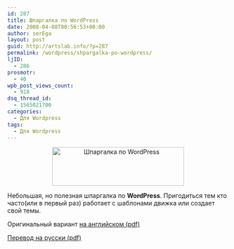 ```yaml
---
id: 287
title: Шпаргалка по WordPress
date: 2008-04-08T00:56:53+00:00
author: serEga
layout: post
guid: http://artslab.info/?p=287
permalink: /wordpress/shpargalka-po-wordpress/
ljID:
  - 286
prosmotr:
  - 40
wpb_post_views_count:
  - 918
dsq_thread_id:
  - 1565021700
categories:
  - Для Wordpress
tags:
  - Для Wordpress
---
```

<p style="text-align: center;">
  <a class="lightview" href="http://googledrive.com/host/0B9lHVSSSdxdxd0hjdUdmRzY3Tjg/wordpress_cheat_sheet.jpg"><img class="aligncenter size-medium wp-image-289" title="wordpress_cheat_sheet" src="http://googledrive.com/host/0B9lHVSSSdxdxd0hjdUdmRzY3Tjg/wordpress_cheat_sheet-300x88.jpg" border="0" alt="Шпаргалка по WordPress" width="300" height="88" srcset="http://googledrive.com/host/0B9lHVSSSdxdxd0hjdUdmRzY3Tjg/wordpress_cheat_sheet-300x88.jpg 300w, http://googledrive.com/host/0B9lHVSSSdxdxd0hjdUdmRzY3Tjg/wordpress_cheat_sheet.jpg 586w" sizes="(max-width: 300px) 100vw, 300px" /></a>
</p>

Небольшая, но полезная шпаргалка по **WordPress**. Пригодиться тем кто часто(или в первый раз) работает с шаблонами движка или создает свой темы.

Оригинальный вариант <a title="wordpress cheat sheet" href="http://www.gosquared.com/liquidicity/archives/247" target="_blank">на английском (pdf)</a>

<a title="шпаргалка по wordpress" href="http://networkforpeople.blogspot.com/2008/01/wordpress.html" target="_blank">Перевод на русски (pdf)</a>